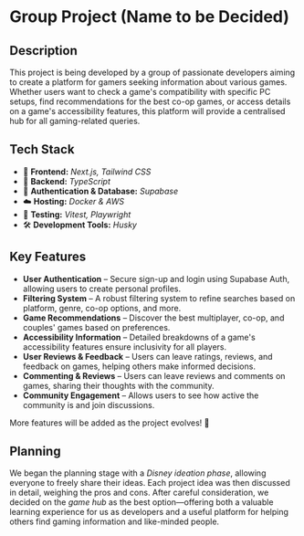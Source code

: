 # Group Project (Name to be Decided)

## Description  

This project is being developed by a group of passionate developers aiming to create a platform for gamers seeking information about various games. Whether users want to check a game's compatibility with specific PC setups, find recommendations for the best co-op games, or access details on a game's accessibility features, this platform will provide a centralised hub for all gaming-related queries.  

## Tech Stack  

- 🎨 **Frontend:** *Next.js, Tailwind CSS*  
- 🔧 **Backend:** *TypeScript*  
- 🔐 **Authentication & Database:** *Supabase*  
- ☁️ **Hosting:** *Docker & AWS*  
- 🧪 **Testing:** *Vitest, Playwright*  
- 🛠️ **Development Tools:** *Husky*  

## Key Features  

- **User Authentication** – Secure sign-up and login using Supabase Auth, allowing users to create personal profiles.  
- **Filtering System** – A robust filtering system to refine searches based on platform, genre, co-op options, and more.  
- **Game Recommendations** – Discover the best multiplayer, co-op, and couples' games based on preferences.  
- **Accessibility Information** – Detailed breakdowns of a game's accessibility features ensure inclusivity for all players.  
- **User Reviews & Feedback** – Users can leave ratings, reviews, and feedback on games, helping others make informed decisions.  
- **Commenting & Reviews** – Users can leave reviews and comments on games, sharing their thoughts with the community.  
- **Community Engagement** – Allows users to see how active the community is and join discussions.  

More features will be added as the project evolves! 🚀  

## Planning  

We began the planning stage with a *Disney ideation phase*, allowing everyone to freely share their ideas. Each project idea was then discussed in detail, weighing the pros and cons. After careful consideration, we decided on the *game hub* as the best option—offering both a valuable learning experience for us as developers and a useful platform for helping others find gaming information and like-minded people.  
